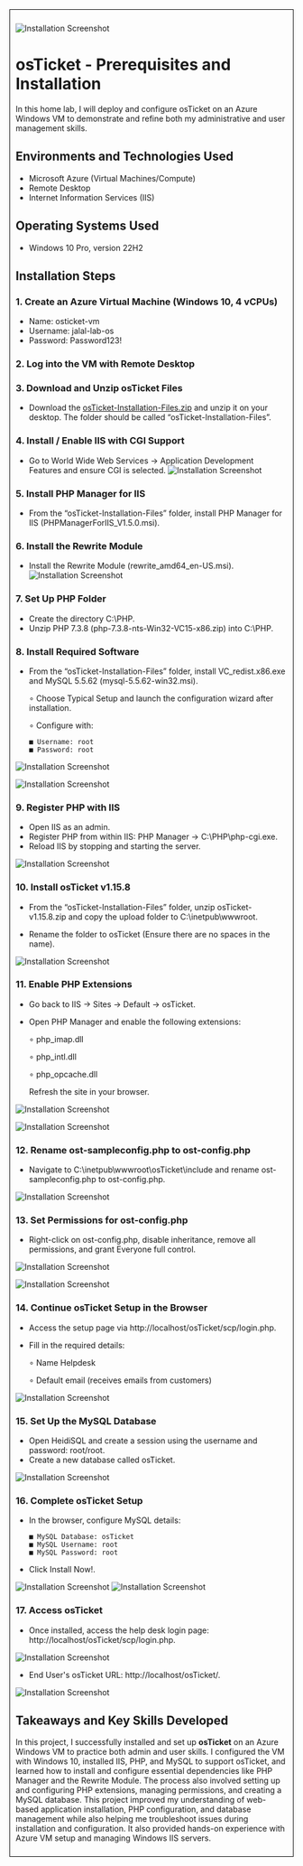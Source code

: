<div style="border: 1px solid black; padding: 10px;">

![Installation Screenshot](https://github.com/Jalal-Hatamleh/osTicket-Setup/blob/main/images/1.png?raw=true)

# osTicket - Prerequisites and Installation

In this home lab, I will deploy and configure osTicket on an Azure Windows VM to demonstrate and refine both my administrative and user management skills.

## Environments and Technologies Used
* Microsoft Azure (Virtual Machines/Compute)
* Remote Desktop
* Internet Information Services (IIS)

## Operating Systems Used
* Windows 10 Pro, version 22H2

## Installation Steps
### 1. Create an Azure Virtual Machine (Windows 10, 4 vCPUs)
* Name: osticket-vm
* Username: jalal-lab-os
* Password: Password123!

### 2. Log into the VM with Remote Desktop

### 3. Download and Unzip osTicket Files
* Download the [osTicket-Installation-Files.zip](https://drive.google.com/uc?export=download&id=1b3RBkXTLNGXbibeMuAynkfzdBC1NnqaD) and unzip it on your desktop. The folder should be called “osTicket-Installation-Files”.

### 4. Install / Enable IIS with CGI Support
* Go to World Wide Web Services -> Application Development Features and ensure CGI is selected.
![Installation Screenshot](https://github.com/Jalal-Hatamleh/osTicket-Setup/blob/main/images/1.png?raw=true)

### 5. Install PHP Manager for IIS
* From the “osTicket-Installation-Files” folder, install PHP Manager for IIS (PHPManagerForIIS_V1.5.0.msi).

### 6. Install the Rewrite Module
* Install the Rewrite Module (rewrite_amd64_en-US.msi).
![Installation Screenshot](https://github.com/Jalal-Hatamleh/osTicket-Setup/blob/main/images/1.png?raw=true)

### 7. Set Up PHP Folder
* Create the directory C:\PHP.
* Unzip PHP 7.3.8 (php-7.3.8-nts-Win32-VC15-x86.zip) into C:\PHP.


### 8. Install Required Software
* From the “osTicket-Installation-Files” folder, install VC_redist.x86.exe and MySQL 5.5.62 (mysql-5.5.62-win32.msi).

     ∘ Choose Typical Setup and launch the configuration wizard after installation.

     ∘ Configure with:

      ■ Username: root
      ■ Password: root


![Installation Screenshot](https://github.com/Jalal-Hatamleh/osTicket-Setup/blob/main/images/1.png?raw=true)

![Installation Screenshot](https://github.com/Jalal-Hatamleh/osTicket-Setup/blob/main/images/1.png?raw=true)



### 9. Register PHP with IIS

* Open IIS as an admin.
* Register PHP from within IIS: PHP Manager -> C:\PHP\php-cgi.exe.
* Reload IIS by stopping and starting the server.

![Installation Screenshot](https://github.com/Jalal-Hatamleh/osTicket-Setup/blob/main/images/1.png?raw=true)


### 10. Install osTicket v1.15.8

* From the “osTicket-Installation-Files” folder, unzip osTicket-v1.15.8.zip and copy the upload folder to C:\inetpub\wwwroot.

* Rename the folder to osTicket (Ensure there are no spaces in the name).

![Installation Screenshot](https://github.com/Jalal-Hatamleh/osTicket-Setup/blob/main/images/1.png?raw=true)


### 11. Enable PHP Extensions

* Go back to IIS -> Sites -> Default -> osTicket.

* Open PHP Manager and enable the following extensions:

     ∘ php_imap.dll

     ∘ php_intl.dll

     ∘ php_opcache.dll

    Refresh the site in your browser.

![Installation Screenshot](https://github.com/Jalal-Hatamleh/osTicket-Setup/blob/main/images/1.png?raw=true)

![Installation Screenshot](https://github.com/Jalal-Hatamleh/osTicket-Setup/blob/main/images/1.png?raw=true)


### 12. Rename ost-sampleconfig.php to ost-config.php

* Navigate to C:\inetpub\wwwroot\osTicket\include and rename ost-sampleconfig.php to ost-config.php.

![Installation Screenshot](https://github.com/Jalal-Hatamleh/osTicket-Setup/blob/main/images/1.png?raw=true)


### 13. Set Permissions for ost-config.php

* Right-click on ost-config.php, disable inheritance, remove all permissions, and grant Everyone full control.

![Installation Screenshot](https://github.com/Jalal-Hatamleh/osTicket-Setup/blob/main/images/1.png?raw=true)

![Installation Screenshot](https://github.com/Jalal-Hatamleh/osTicket-Setup/blob/main/images/1.png?raw=true)


### 14. Continue osTicket Setup in the Browser

* Access the setup page via http://localhost/osTicket/scp/login.php.
* Fill in the required details:

     ∘ Name Helpdesk

     ∘ Default email (receives emails from customers)

![Installation Screenshot](https://github.com/Jalal-Hatamleh/osTicket-Setup/blob/main/images/1.png?raw=true)


### 15. Set Up the MySQL Database

* Open HeidiSQL and create a session using the username and password: root/root.
* Create a new database called osTicket.

![Installation Screenshot](https://github.com/Jalal-Hatamleh/osTicket-Setup/blob/main/images/1.png?raw=true)


### 16. Complete osTicket Setup

* In the browser, configure MySQL details:

      ■ MySQL Database: osTicket
      ■ MySQL Username: root
      ■ MySQL Password: root

* Click Install Now!.

![Installation Screenshot](https://github.com/Jalal-Hatamleh/osTicket-Setup/blob/main/images/1.png?raw=true)
![Installation Screenshot](https://github.com/Jalal-Hatamleh/osTicket-Setup/blob/main/images/1.png?raw=true)


### 17. Access osTicket

* Once installed, access the help desk login page: http://localhost/osTicket/scp/login.php.

![Installation Screenshot](https://github.com/Jalal-Hatamleh/osTicket-Setup/blob/main/images/1.png?raw=true)


* End User's osTicket URL: http://localhost/osTicket/.

![Installation Screenshot](https://github.com/Jalal-Hatamleh/osTicket-Setup/blob/main/images/1.png?raw=true)



**Takeaways and Key Skills Developed**  
---

In this project, I successfully installed and set up **osTicket** on an Azure Windows VM to practice both admin and user skills. I configured the VM with Windows 10, installed IIS, PHP, and MySQL to support osTicket, and learned how to install and configure essential dependencies like PHP Manager and the Rewrite Module. The process also involved setting up and configuring PHP extensions, managing permissions, and creating a MySQL database. This project improved my understanding of web-based application installation, PHP configuration, and database management while also helping me troubleshoot issues during installation and configuration. It also provided hands-on experience with Azure VM setup and managing Windows IIS servers.

</div>
